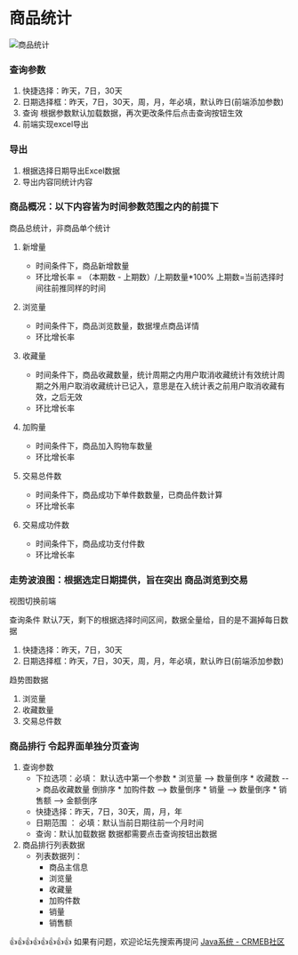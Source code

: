 # 商品统计

![商品统计](https://fastly.jsdelivr.net/gh/xbdazz/mypic/img/202204011922400.png)

### 查询参数

1.  快捷选择：昨天，7日，30天
2.  日期选择框：昨天，7日，30天，周，月，年必填，默认昨日(前端添加参数)
3.  查询 根据参数默认加载数据，再次更改条件后点击查询按钮生效
4.  前端实现excel导出

### 导出

1.  根据选择日期导出Excel数据
2.  导出内容同统计内容

### 商品概况：以下内容皆为时间参数范围之内的前提下

商品总统计，非商品单个统计
1.  新增量
    *  时间条件下，商品新增数量
    * 环比增长率 = （本期数 - 上期数）/上期数量\*100% 上期数=当前选择时间往前推同样的时间
2.  浏览量
    * 时间条件下，商品浏览数量，数据埋点商品详情
    * 环比增长率
3.  收藏量
    * 时间条件下，商品收藏数量，统计周期之内用户取消收藏统计有效统计周期之外用户取消收藏统计已记入，意思是在入统计表之前用户取消收藏有效，之后无效
    * 环比增长率
4.  加购量
    * 时间条件下，商品加入购物车数量
    * 环比增长率
5.  交易总件数
    * 时间条件下，商品成功下单件数数量，已商品件数计算
    * 环比增长率

6.  交易成功件数
    * 时间条件下，商品成功支付件数
    * 环比增长率

###  走势波浪图：根据选定日期提供，旨在突出 商品浏览到交易

视图切换前端

查询条件 默认7天，剩下的根据选择时间区间，数据全量给，目的是不漏掉每日数据

1.  快捷选择：昨天，7日，30天
2.  日期选择框：昨天，7日，30天，周，月，年必填，默认昨日(前端添加参数)

  

趋势图数据
1.  浏览量
2.  收藏数量
3.  交易总件数

### 商品排行 令起界面单独分页查询

1.  查询参数
    * 下拉选项：必填： 默认选中第一个参数
            * 浏览量 --> 数量倒序
                * 收藏数 --> 商品收藏数量 倒排序
                * 加购件数 --> 数量倒序
                * 销量 --> 数量倒序
                *  销售额 --> 金额倒序
    * 快捷选择：昨天，7日，30天，周，月，年
    * 日期范围 ： 必填：默认当前日期往前一个月时间
    * 查询：默认加载数据 数据都需要点击查询按钮出数据
2. 商品排行列表数据
    * 列表数据列：
        * 商品主信息
        * 浏览量
        * 收藏量
        * 加购件数
        * 销量
        * 销售额

👍👍👍👍👍👍👍👍 如果有问题，欢迎论坛先搜索再提问 [Java系统 - CRMEB社区](https://q.crmeb.com/?categoryId=122&sequence=0)